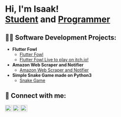 <h1>Hi, I'm Isaak! <br/> <a href="https://www.linkedin.com/in/isaak-cuevas/">Student</a> and <a href="https://github.com/Thioid">Programmer</a>

<h2>👨‍💻 Software Development Projects:</h2>

- <b>Flutter Fowl</b>
  - [Flutter Fowl](https://github.com/Thioid/Flutter-Fowl)
  - [Flutter Fowl Live to play on itch.io!](https://thioid.itch.io/flutter-fowl)
- <b>Amazon Web Scraper and Notifier</b>
  - [Amazon Web Scraper and Notifier](https://github.com/Thioid/Amazon-Web-Scraper-and-Notifier)
- <b>Simple Snake Game made on Python3</b>
  - [Snake Game](https://github.com/Thioid/Snake-Game)

<h2> 🤳 Connect with me:</h2>

[<img align="left" alt="Isaak Cuevas | Twitter" width="22px" src="https://cdn.jsdelivr.net/npm/simple-icons@v3/icons/twitter.svg" />][twitter]
[<img align="left" alt="Isaak Cuevas | LinkedIn" width="22px" src="https://cdn.jsdelivr.net/npm/simple-icons@v3/icons/linkedin.svg" />][linkedin]
[<img align="left" alt="Isaak Cuevas | Instagram" width="22px" src="https://cdn.jsdelivr.net/npm/simple-icons@v3/icons/instagram.svg" />][instagram]

[twitter]: https://twitter.com/caves001
[instagram]: https://www.instagram.com/_isaak_c_/
[linkedin]: https://www.linkedin.com/in/isaak-cuevas/

<!--
**Thioid/Thioid** is a ✨ _special_ ✨ repository because its `README.md` (this file) appears on your GitHub profile.

Here are some ideas to get you started:

- 🔭 I’m currently working on ...
- 🌱 I’m currently learning ...
- 👯 I’m looking to collaborate on ...
- 🤔 I’m looking for help with ...
- 💬 Ask me about ...
- 📫 How to reach me: ...
- 😄 Pronouns: ...
- ⚡ Fun fact: ...
-->
